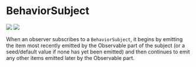 # BehaviorSubject

[![](../../../assets/godev.svg?raw=true)](https://pkg.go.dev/github.com/reactivego/rx/test/BehaviorSubject?tab=doc)
[![](../../../assets/rx.svg?raw=true)](http://reactivex.io/documentation/subject.html)

When an observer subscribes to a `BehaviorSubject`, it begins by emitting the item most
recently emitted by the Observable part of the subject (or a seed/default
value if none has yet been emitted) and then continues to emit any other
items emitted later by the Observable part.

